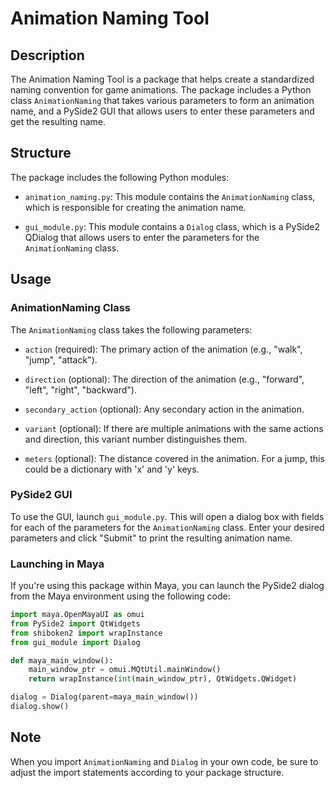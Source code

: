 # Animation Naming Tool

## Description

The Animation Naming Tool is a package that helps create a standardized naming convention for game animations. The package includes a Python class `AnimationNaming` that takes various parameters to form an animation name, and a PySide2 GUI that allows users to enter these parameters and get the resulting name.

## Structure

The package includes the following Python modules:

- `animation_naming.py`: This module contains the `AnimationNaming` class, which is responsible for creating the animation name.

- `gui_module.py`: This module contains a `Dialog` class, which is a PySide2 QDialog that allows users to enter the parameters for the `AnimationNaming` class.

## Usage

### AnimationNaming Class

The `AnimationNaming` class takes the following parameters:

- `action` (required): The primary action of the animation (e.g., "walk", "jump", "attack").

- `direction` (optional): The direction of the animation (e.g., "forward", "left", "right", "backward").

- `secondary_action` (optional): Any secondary action in the animation.

- `variant` (optional): If there are multiple animations with the same actions and direction, this variant number distinguishes them.

- `meters` (optional): The distance covered in the animation. For a jump, this could be a dictionary with 'x' and 'y' keys.

### PySide2 GUI

To use the GUI, launch `gui_module.py`. This will open a dialog box with fields for each of the parameters for the `AnimationNaming` class. Enter your desired parameters and click "Submit" to print the resulting animation name.

### Launching in Maya

If you're using this package within Maya, you can launch the PySide2 dialog from the Maya environment using the following code:

```python
import maya.OpenMayaUI as omui
from PySide2 import QtWidgets
from shiboken2 import wrapInstance
from gui_module import Dialog

def maya_main_window():
    main_window_ptr = omui.MQtUtil.mainWindow()
    return wrapInstance(int(main_window_ptr), QtWidgets.QWidget)

dialog = Dialog(parent=maya_main_window())
dialog.show()
```

## Note

When you import `AnimationNaming` and `Dialog` in your own code, be sure to adjust the import statements according to your package structure.
